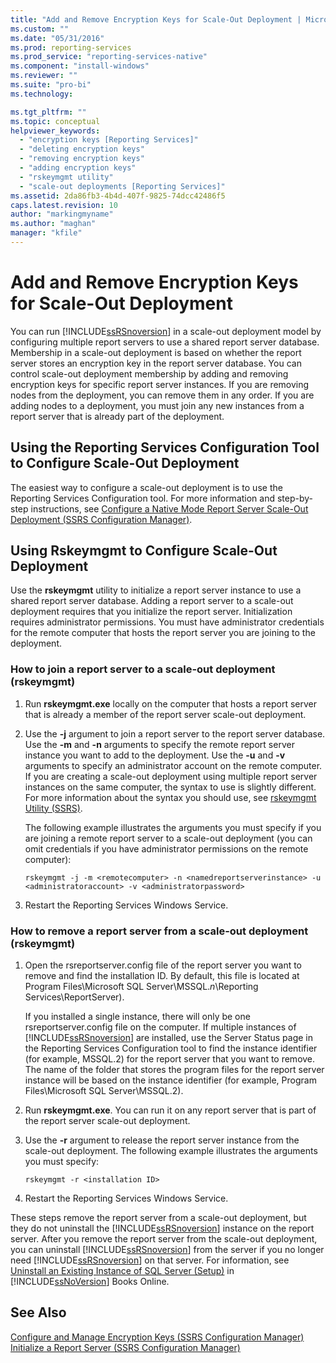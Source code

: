 ```yaml
---
title: "Add and Remove Encryption Keys for Scale-Out Deployment | Microsoft Docs"
ms.custom: ""
ms.date: "05/31/2016"
ms.prod: reporting-services
ms.prod_service: "reporting-services-native"
ms.component: "install-windows"
ms.reviewer: ""
ms.suite: "pro-bi"
ms.technology: 

ms.tgt_pltfrm: ""
ms.topic: conceptual
helpviewer_keywords: 
  - "encryption keys [Reporting Services]"
  - "deleting encryption keys"
  - "removing encryption keys"
  - "adding encryption keys"
  - "rskeymgmt utility"
  - "scale-out deployments [Reporting Services]"
ms.assetid: 2da86fb3-4b4d-407f-9825-74dcc42486f5
caps.latest.revision: 10
author: "markingmyname"
ms.author: "maghan"
manager: "kfile"
---
```

# Add and Remove Encryption Keys for Scale-Out Deployment
  You can run [!INCLUDE[ssRSnoversion](../../includes/ssrsnoversion-md.md)] in a scale-out deployment model by configuring multiple report servers to use a shared report server database. Membership in a scale-out deployment is based on whether the report server stores an encryption key in the report server database. You can control scale-out deployment membership by adding and removing encryption keys for specific report server instances. If you are removing nodes from the deployment, you can remove them in any order. If you are adding nodes to a deployment, you must join any new instances from a report server that is already part of the deployment.  
  
## Using the Reporting Services Configuration Tool to Configure Scale-Out Deployment  
 The easiest way to configure a scale-out deployment is to use the Reporting Services Configuration tool. For more information and step-by-step instructions, see [Configure a Native Mode Report Server Scale-Out Deployment &#40;SSRS Configuration Manager&#41;](../../reporting-services/install-windows/configure-a-native-mode-report-server-scale-out-deployment.md).  
  
## Using Rskeymgmt to Configure Scale-Out Deployment  
 Use the **rskeymgmt** utility to initialize a report server instance to use a shared report server database. Adding a report server to a scale-out deployment requires that you initialize the report server. Initialization requires administrator permissions. You must have administrator credentials for the remote computer that hosts the report server you are joining to the deployment.  
  
### How to join a report server to a scale-out deployment (rskeymgmt)  
  
1.  Run **rskeymgmt.exe** locally on the computer that hosts a report server that is already a member of the report server scale-out deployment.  
  
2.  Use the **-j** argument to join a report server to the report server database. Use the **-m** and **-n** arguments to specify the remote report server instance you want to add to the deployment. Use the **-u** and **-v** arguments to specify an administrator account on the remote computer. If you are creating a scale-out deployment using multiple report server instances on the same computer, the syntax to use is slightly different. For more information about the syntax you should use, see [rskeymgmt Utility &#40;SSRS&#41;](../../reporting-services/tools/rskeymgmt-utility-ssrs.md).  
  
     The following example illustrates the arguments you must specify if you are joining a remote report server to a scale-out deployment (you can omit credentials if you have administrator permissions on the remote computer):  
  
    ```  
    rskeymgmt -j -m <remotecomputer> -n <namedreportserverinstance> -u <administratoraccount> -v <administratorpassword>  
    ```
3. Restart the Reporting Services Windows Service.
  
### How to remove a report server from a scale-out deployment (rskeymgmt)  
  
1.  Open the rsreportserver.config file of the report server you want to remove and find the installation ID. By default, this file is located at Program Files\Microsoft SQL Server\MSSQL.*n*\Reporting Services\ReportServer).  
  
     If you installed a single instance, there will only be one rsreportserver.config file on the computer. If multiple instances of [!INCLUDE[ssRSnoversion](../../includes/ssrsnoversion-md.md)] are installed, use the Server Status page in the Reporting Services Configuration tool to find the instance identifier (for example, MSSQL.2) for the report server that you want to remove. The name of the folder that stores the program files for the report server instance will be based on the instance identifier (for example, Program Files\Microsoft SQL Server\MSSQL.2).  
  
2.  Run **rskeymgmt.exe**. You can run it on any report server that is part of the report server scale-out deployment.  
  
3.  Use the **-r** argument to release the report server instance from the scale-out deployment. The following example illustrates the arguments you must specify:  
  
    ```  
    rskeymgmt -r <installation ID>  
    ```  
4. Restart the Reporting Services Windows Service.
  
 These steps remove the report server from a scale-out deployment, but they do not uninstall the [!INCLUDE[ssRSnoversion](../../includes/ssrsnoversion-md.md)] instance on the report server. After you remove the report server from the scale-out deployment, you can uninstall [!INCLUDE[ssRSnoversion](../../includes/ssrsnoversion-md.md)] from the server if you no longer need [!INCLUDE[ssRSnoversion](../../includes/ssrsnoversion-md.md)] on that server. For information, see [Uninstall an Existing Instance of SQL Server &#40;Setup&#41;](../../sql-server/install/uninstall-an-existing-instance-of-sql-server-setup.md) in [!INCLUDE[ssNoVersion](../../includes/ssnoversion-md.md)] Books Online.  
  
## See Also  
 [Configure and Manage Encryption Keys &#40;SSRS Configuration Manager&#41;](../../reporting-services/install-windows/ssrs-encryption-keys-manage-encryption-keys.md)   
 [Initialize a Report Server &#40;SSRS Configuration Manager&#41;](../../reporting-services/install-windows/ssrs-encryption-keys-initialize-a-report-server.md)  
  
  
